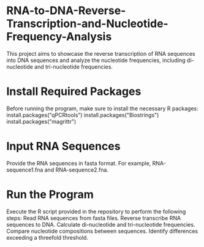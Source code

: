 # RNA-to-DNA-Reverse-Transcription-and-Nucleotide-Frequency-Analysis
This project aims to showcase the reverse transcription of  RNA sequences into DNA sequences and analyze the nucleotide frequencies, including di-nucleotide and tri-nucleotide frequencies.

# Install Required Packages
Before running the program, make sure to install the necessary R packages:
install.packages("qPCRtools")
install.packages("Biostrings")
install.packages("magrittr")

# Input RNA Sequences
Provide the RNA sequences in fasta format. For example, RNA-sequence1.fna and RNA-sequence2.fna.

# Run the Program
Execute the R script provided in the repository to perform the following steps:
Read RNA sequences from fasta files.
Reverse transcribe RNA sequences to DNA.
Calculate di-nucleotide and tri-nucleotide frequencies.
Compare nucleotide compositions between sequences.
Identify differences exceeding a threefold threshold.

